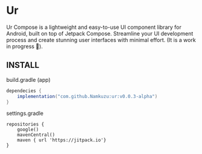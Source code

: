 
# Ur 
Ur Compose is a lightweight and easy-to-use UI component library for Android, built on top of Jetpack Compose. Streamline your UI development process and create stunning user interfaces with minimal effort. (It is a work in progress 🚧).

## INSTALL
build.gradle (app)
```groovy
dependecies {
    implementation("com.github.Namkuzu:ur:v0.0.3-alpha")
}
```

settings.gradle
```
repositories {
    google()
    mavenCentral()
    maven { url 'https://jitpack.io'}
}
```

